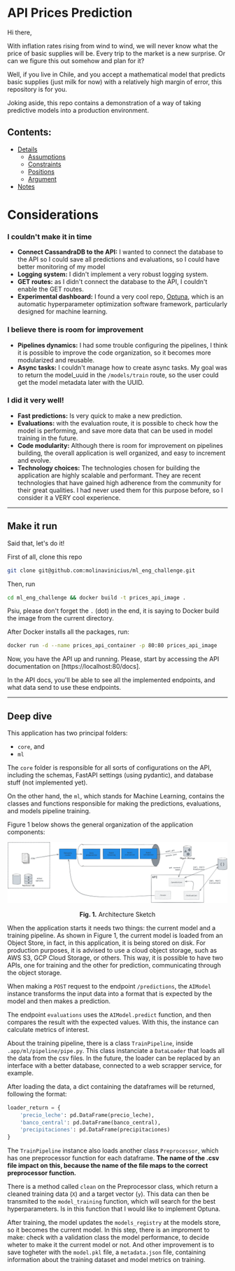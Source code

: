 # API Prices Prediction
Hi there, 

With inflation rates rising from wind to wind, we will never know what the price of basic supplies will be. Every trip to the market is a new surprise. Or can we figure this out somehow and plan for it?

Well, if you live in Chile, and you accept a mathematical model that predicts basic supplies (just milk for now) with a relatively high margin of error, this repository is for you.

Joking aside, this repo contains a demonstration of a way of taking predictive models into a production environment.

## Contents:

* [Details](#details)
  * [Assumptions](#assumptions)
  * [Constraints](#constraints)
  * [Positions](#positions)
  * [Argument](#argument)
* [Notes](#notes)


# Considerations

### I couldn't make it in time

* **Connect CassandraDB to the API:** I wanted to connect the database to the API so I could save all predictions and evaluations, so I could have better monitoring of my model
* **Logging system:** I didn't implement a very robust logging system.
* **GET routes:** as I didn't connect the database to the API, I couldn't enable the GET routes.
* **Experimental dashboard:** I found a very cool repo, [Optuna](https://github.com/optuna/optuna), which is an automatic hyperparameter optimization software framework, particularly designed for machine learning.

### I believe there is room for improvement

* **Pipelines dynamics:** I had some trouble configuring the pipelines, I think it is possible to improve the code organization, so it becomes more modularized and reusable.
* **Async tasks:** I couldn't manage how to create async tasks. My goal was to return the model_uuid in the `/models/train` route, so the user could get the model metadata later with the UUID.

### I did it very well!

* **Fast predictions:** Is very quick to make a new prediction.
* **Evaluations:** with the evaluation route, it is possible to check how the model is performing, and save more data that can be used in model training in the future.
* **Code modularity:** Although there is room for improvement on pipelines building, the overall application is well organized, and easy to increment and evolve.
* **Technology choices:** The technologies chosen for building the application are highly scalable and performant. They are recent technologies that have gained high adherence from the community for their great qualities. I had never used them for this purpose before, so I consider it a VERY cool experience.

---

## Make it run

Said that, let's do it! 

First of all, clone this repo

```Bash
git clone git@github.com:molinavinicius/ml_eng_challenge.git
```

Then, run

```Bash
cd ml_eng_challenge && docker build -t prices_api_image .
```

Psiu, please don't forget the `.` (dot) in the end, it is saying to Docker build the image from the current directory.

After Docker installs all the packages, run:
```Bash
docker run -d --name prices_api_container -p 80:80 prices_api_image
```

Now, you have the API up and running. Please, start by accessing the API documentation on [https://localhost:80/docs].

In the API docs, you'll be able to see all the implemented endpoints, and what data send to use these endpoints.

---

## Deep dive

This application has two principal folders: 

* `core`, and
* `ml`

The `core` folder is responsible for all sorts of configurations on the API, including the schemas, FastAPI settings (using pydantic), and database stuff (not implemented yet).

On the other hand, the `ml`, which stands for Machine Learning, contains the classes and functions responsible for making the predictions, evaluations, and models pipeline training.

Figure 1 below shows the general organization of the application components:

![Architecture Sketch](docs/images/architecture_sketch.png)
</p>
<p align = "center">
<b>Fig. 1.</b> Architecture Sketch
</p>

When the application starts it needs two things: the current model and a training pipeline. As shown in Figure 1, the current model is loaded from an Object Store, in fact, in this application, it is being stored on disk. For production purposes, it is advised to use a cloud object storage, such as AWS S3, GCP Cloud Storage, or others. This way, it is possible to have two APIs, one for training and the other for prediction, communicating through the object storage.

When making a `POST` request to the endpoint `/predictions`, the `AIModel` instance transforms the input data into a format that is expected by the model and then makes a prediction.

The endpoint `evaluations` uses the `AIModel.predict` function, and then compares the result with the expected values. With this, the instance can calculate metrics of interest. 

About the training pipeline, there is a class `TrainPipeline`, inside `.app/ml/pipeline/pipe.py`. This class instanciate a `DataLoader` that loads all the data from the csv files. In the future, the loader can be replaced by an interface with a better database, connected to a web scrapper service, for example.

After loading the data, a dict containing the dataframes will be returned, following the format:

```Python
loader_return = {
    'precio_leche': pd.DataFrame(precio_leche),
    'banco_central': pd.DataFrame(banco_central),
    'precipitaciones': pd.DataFrame(precipitaciones)
}
```

The `TrainPipeline` instance also loads another class `Preprocessor`, which has one preprocessor function for each dataframe. **The name of the .csv file impact on this, because the name of the file maps to the correct preprocessor function.**

There is a method called `clean` on the Preprocessor class, which return a cleaned training data (`X`) and a target vector (`y`). This data can then be transmited to the `model_training` function, which will search for the best hyperparameters. Is in this function that I would like to implement Optuna.

After training, the model updates the `models_registry` at the models store, so it becomes the current model. In this step, there is an improment to make: check with a validation class the model performance, to decide wheter to make it the current model or not. And other improvement is to save togheter with the `model.pkl` file, a `metadata.json` file, containing information about the training dataset and model metrics on training.